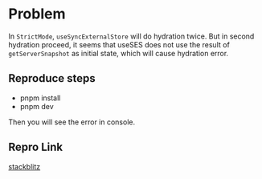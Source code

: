# Problem

In `StrictMode`, `useSyncExternalStore` will do hydration twice. But in second hydration proceed, it seems that useSES does not use the result of `getServerSnapshot` as initial state, which will cause hydration error.


## Reproduce steps

* pnpm install
* pnpm dev

Then you will see the error in console.

## Repro Link

[stackblitz](https://stackblitz.com/github/promer94/uses-hydrate-problem?file=README.md)
